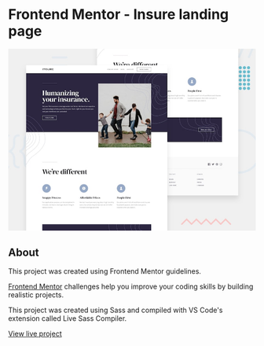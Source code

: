# Frontend Mentor - Insure landing page

![Design preview for the Insure landing page coding challenge](./design/desktop-preview.jpg)

## About

This project was created using Frontend Mentor guidelines.

[Frontend Mentor](https://www.frontendmentor.io) challenges help you improve your coding skills by building realistic projects.

This project was created using Sass and compiled with VS Code's extension called Live Sass Compiler.

<a href="https://wishesmandragora.github.io/insure-landing-page/">View live project </a>

